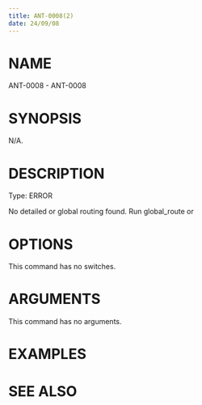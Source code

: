 ```yaml
---
title: ANT-0008(2)
date: 24/09/08
---
```


# NAME

ANT-0008 - ANT-0008

# SYNOPSIS

N/A.

# DESCRIPTION

Type: ERROR

No detailed or global routing found. Run global_route or

# OPTIONS

This command has no switches.

# ARGUMENTS

This command has no arguments.

# EXAMPLES

# SEE ALSO
